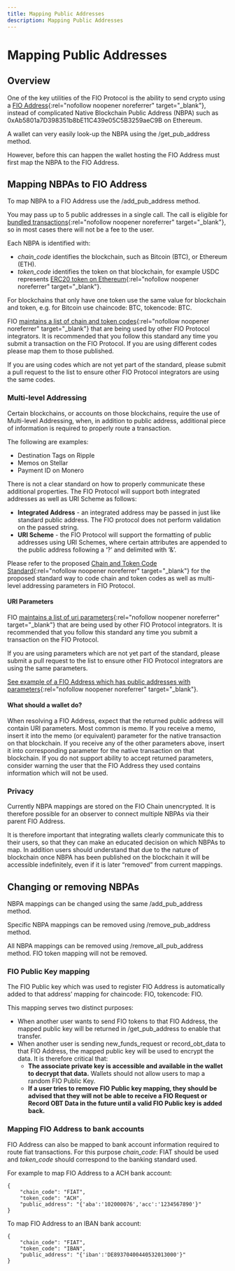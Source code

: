 ```yaml
---
title: Mapping Public Addresses
description: Mapping Public Addresses
---
```


# Mapping Public Addresses

## Overview

One of the key utilities of the FIO Protocol is the ability to send crypto using a [FIO Address](https://kb.fioprotocol.io/fio-protocol/fio-addresses){:rel="nofollow noopener noreferrer" target="_blank"}, instead of complicated Native Blockchain Public Address (NBPA) such as 0xAb5801a7D398351b8bE11C439e05C5B3259aeC9B on Ethereum.

A wallet can very easily look-up the NBPA using the /get_pub_address method.

However, before this can happen the wallet hosting the FIO Address must first map the NBPA to the FIO Address.

## Mapping NBPAs to FIO Address

To map NBPA to a FIO Address use the /add_pub_address method.

You may pass up to 5 public addresses in a single call. The call is eligible for [bundled transactions](https://kb.fioprotocol.io/fio-protocol/fio-addresses/bundling-and-fees){:rel="nofollow noopener noreferrer" target="_blank"}, so in most cases there will not be a fee to the user.

Each NBPA is identified with:

* *chain_code* identifies the blockchain, such as Bitcoin (BTC), or Ethereum (ETH).
* *token_code* identifies the token on that blockchain, for example USDC represents [ERC20 token on Ethereum](https://etherscan.io/token/0xa0b86991c6218b36c1d19d4a2e9eb0ce3606eb48){:rel="nofollow noopener noreferrer" target="_blank"}.

For blockchains that only have one token use the same value for blockchain and token, e.g. for Bitcoin use chaincode: BTC, tokencode: BTC.

FIO [maintains a list of chain and token codes](https://github.com/fioprotocol/fips/blob/master/fip-0015.md){:rel="nofollow noopener noreferrer" target="_blank"} that are being used by other FIO Protocol integrators. It is recommended that you follow this standard any time you submit a transaction on the FIO Protocol. If you are using different codes please map them to those published.

If you are using codes which are not yet part of the standard, please submit a pull request to the list to ensure other FIO Protocol integrators are using the same codes.

### Multi-level Addressing

Certain blockchains, or accounts on those blockchains, require the use of Multi-level Addressing, when, in addition to public address, additional piece of information is required to properly route a transaction.

The following are examples:

* Destination Tags on Ripple
* Memos on Stellar
* Payment ID on Monero

There is not a clear standard on how to properly communicate these additional properties. The FIO Protocol will support both integrated addresses as well as URI Scheme as follows:

* **Integrated Address** - an integrated address may be passed in just like standard public address. The FIO protocol does not perform validation on the passed string.
* **URI Scheme** - the FIO Protocol will support the formatting of public addresses using URI Schemes, where certain attributes are appended to the public address following a ‘?’ and delimited with ‘&’.

Please refer to the proposed [Chain and Token Code Standard](https://github.com/fioprotocol/fips/blob/master/fip-0015.md){:rel="nofollow noopener noreferrer" target="_blank"} for the proposed standard way to code chain and token codes as well as multi-level addressing parameters in FIO Protocol.

#### URI Parameters

FIO [maintains a list of uri parameters](https://github.com/fioprotocol/fips/blob/master/fip-0015.md){:rel="nofollow noopener noreferrer" target="_blank"} that are being used by other FIO Protocol integrators. It is recommended that you follow this standard any time you submit a transaction on the FIO Protocol.

If you are using parameters which are not yet part of the standard, please submit a pull request to the list to ensure other FIO Protocol integrators are using the same parameters.

[See example of a FIO Address which has public addresses with parameters](https://fio.bloks.io/address/multilevel@fiotest){:rel="nofollow noopener noreferrer" target="_blank"}.

#### What should a wallet do?

When resolving a FIO Address, expect that the returned public address will contain URI parameters.
Most common is memo. If you receive a memo, insert it into the memo (or equivalent) parameter for the native transaction on that blockchain.
If you receive any of the other parameters above, insert it into corresponding parameter for the native transaction on that blockchain.
If you do not support ability to accept returned parameters, consider warning the user that the FIO Address they used contains information which will not be used.

### Privacy

Currently NBPA mappings are stored on the FIO Chain unencrypted. It is therefore possible for an observer to connect multiple NBPAs via their parent FIO Address.

It is therefore important that integrating wallets clearly communicate this to their users, so that they can make an educated decision on which NBPAs to map. In addition users should understand that due to the nature of blockchain once NBPA has been published on the blockchain it will be accessible indefinitely, even if it is later “removed” from current mappings.

## Changing or removing NBPAs

NBPA mappings can be changed using the same /add_pub_address method.

Specific NBPA mappings can be removed using /remove_pub_address method.

All NBPA mappings can be removed using /remove_all_pub_address method. FIO token mapping will not be removed.

### FIO Public Key mapping

The FIO Public key which was used to register FIO Address is automatically added to that address’ mapping for chaincode: FIO, tokencode: FIO.

This mapping serves two distinct purposes:

* When another user wants to send FIO tokens to that FIO Address, the mapped public key will be returned in /get_pub_address to enable that transfer.
* When another user is sending new_funds_request or record_obt_data to that FIO Address, the mapped public key will be used to encrypt the data. It is therefore critical that:
   * **The associate private key is accessible and available in the wallet to decrypt that data.** Wallets should not allow users to map a random FIO Public Key.
   * **If a user tries to remove FIO Public key mapping, they should be advised that they will not be able to receive a FIO Request or Record OBT Data in the future until a valid FIO Public key is added back.**

### Mapping FIO Address to bank accounts

FIO Address can also be mapped to bank account information required to route fiat transactions. For this purpose *chain_code*: FIAT should be used and *token_code* should correspond to the banking standard used.

For example to map FIO Address to a ACH bank account:
```
{
	"chain_code": "FIAT",
	"token_code": "ACH",
	"public_address": "{'aba':'102000076','acc':'1234567890'}"
}
```

To map FIO Address to an IBAN bank account:
```
{
	"chain_code": "FIAT",
	"token_code": "IBAN",
	"public_address": "{'iban':'DE89370400440532013000'}"
}
```
